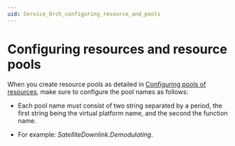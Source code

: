 ```yaml
---
uid: Service_Orch_configuring_resource_and_pools
---
```


# Configuring resources and resource pools

When you create resource pools as detailed in [Configuring pools of resources](xref:Configuring_pools_of_resources), make sure to configure the pool names as follows:

- Each pool name must consist of two string separated by a period, the first string being the virtual platform name, and the second the function name.

- For example: *SatelliteDownlink.Demodulating*.
